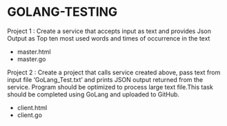 # GOLANG-TESTING
Project 1 : Create a service that accepts input as text and provides Json Output as Top ten most used words and 
times of occurrence in the text
  - master.html
  - master.go
  
Project 2 : Create a project that calls service created above, pass text from input file ‘GoLang_Test.txt’ and prints 
JSON output returned from the service. Program should be optimized to process large text file.This task should be 
completed using GoLang and uploaded to GitHub.
  - client.html
  - client.go
